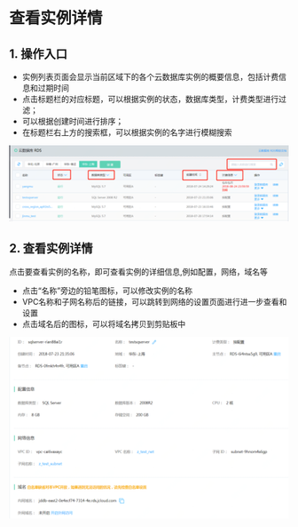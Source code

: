 # 查看实例详情

## 1.  操作入口
- 实例列表页面会显示当前区域下的各个云数据库实例的概要信息，包括计费信息和过期时间
- 点击标题栏的对应标题，可以根据实例的状态，数据库类型，计费类型进行过滤；
- 可以根据创建时间进行排序；
- 在标题栏右上方的搜索框，可以根据实例的名字进行模糊搜索

![查看实例1](../../../image/RDS/View-Instance-1.png)

## 2. 查看实例详情
点击要查看实例的名称，即可查看实例的详细信息,例如配置，网络，域名等

- 点击“名称”旁边的铅笔图标，可以修改实例的名称
- VPC名称和子网名称后的链接，可以跳转到网络的设置页面进行进一步查看和设置
- 点击域名后的图标，可以将域名拷贝到剪贴板中

![查看实例1](../../../image/RDS/View-Instance-2.png)
